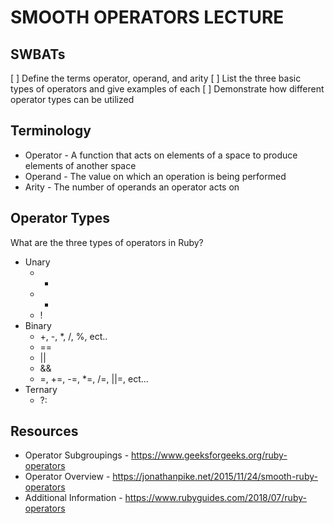 # SMOOTH OPERATORS LECTURE

## SWBATs

[ ] Define the terms operator, operand, and arity
[ ] List the three basic types of operators and give examples of each
[ ] Demonstrate how different operator types can be utilized


## Terminology

* Operator - A function that acts on elements of a space to produce elements of another space
* Operand - The value on which an operation is being performed
* Arity - The number of operands an operator acts on


## Operator Types

What are the three types of operators in Ruby?
* Unary
  - +
  - -
  - !
* Binary
  - +, -, *, /, %, ect..
  - ==
  - ||
  - &&
  - =, +=, -=, *=, /=, ||=, ect...
* Ternary
  - ?:

## Resources

- Operator Subgroupings - https://www.geeksforgeeks.org/ruby-operators
- Operator Overview - https://jonathanpike.net/2015/11/24/smooth-ruby-operators
- Additional Information - https://www.rubyguides.com/2018/07/ruby-operators
